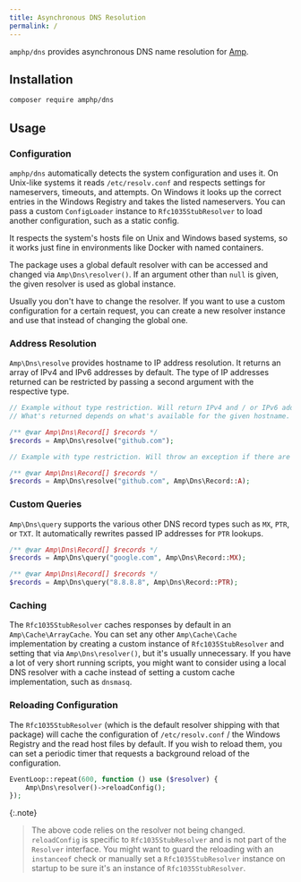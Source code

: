 ```yaml
---
title: Asynchronous DNS Resolution
permalink: /
---
```

`amphp/dns` provides asynchronous DNS name resolution for [Amp](http://amphp.org/amp).

## Installation

```bash
composer require amphp/dns
```

## Usage

### Configuration

`amphp/dns` automatically detects the system configuration and uses it. On Unix-like systems it reads `/etc/resolv.conf` and respects settings for nameservers, timeouts, and attempts. On Windows it looks up the correct entries in the Windows Registry and takes the listed nameservers. You can pass a custom `ConfigLoader` instance to `Rfc1035StubResolver` to load another configuration, such as a static config.

It respects the system's hosts file on Unix and Windows based systems, so it works just fine in environments like Docker with named containers.

The package uses a global default resolver with can be accessed and changed via `Amp\Dns\resolver()`. If an argument other than `null` is given, the given resolver is used as global instance.

Usually you don't have to change the resolver. If you want to use a custom configuration for a certain request, you can create a new resolver instance and use that instead of changing the global one.

### Address Resolution

`Amp\Dns\resolve` provides hostname to IP address resolution. It returns an array of IPv4 and IPv6 addresses by default. The type of IP addresses returned can be restricted by passing a second argument with the respective type.

```php
// Example without type restriction. Will return IPv4 and / or IPv6 addresses.
// What's returned depends on what's available for the given hostname.

/** @var Amp\Dns\Record[] $records */
$records = Amp\Dns\resolve("github.com");
```

```php
// Example with type restriction. Will throw an exception if there are no A records.

/** @var Amp\Dns\Record[] $records */
$records = Amp\Dns\resolve("github.com", Amp\Dns\Record::A);
```

### Custom Queries

`Amp\Dns\query` supports the various other DNS record types such as `MX`, `PTR`, or `TXT`. It automatically rewrites passed IP addresses for `PTR` lookups.

```php
/** @var Amp\Dns\Record[] $records */
$records = Amp\Dns\query("google.com", Amp\Dns\Record::MX);
```

```php
/** @var Amp\Dns\Record[] $records */
$records = Amp\Dns\query("8.8.8.8", Amp\Dns\Record::PTR);
```

### Caching

The `Rfc1035StubResolver` caches responses by default in an `Amp\Cache\ArrayCache`. You can set any other `Amp\Cache\Cache` implementation by creating a custom instance of `Rfc1035StubResolver` and setting that via `Amp\Dns\resolver()`, but it's usually unnecessary. If you have a lot of very short running scripts, you might want to consider using a local DNS resolver with a cache instead of setting a custom cache implementation, such as `dnsmasq`.

### Reloading Configuration

The `Rfc1035StubResolver` (which is the default resolver shipping with that package) will cache the configuration of `/etc/resolv.conf` / the Windows Registry and the read host files by default. If you wish to reload them, you can set a periodic timer that requests a background reload of the configuration.

```php
EventLoop::repeat(600, function () use ($resolver) {
    Amp\Dns\resolver()->reloadConfig();
});
```

{:.note}
> The above code relies on the resolver not being changed. `reloadConfig` is specific to `Rfc1035StubResolver` and is not part of the `Resolver` interface. You might want to guard the reloading with an `instanceof` check or manually set a `Rfc1035StubResolver` instance on startup to be sure it's an instance of `Rfc1035StubResolver`.
